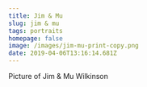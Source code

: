 ```yaml
---
title: Jim & Mu
slug: jim & mu
tags: portraits
homepage: false
image: /images/jim-mu-print-copy.png
date: 2019-04-06T13:16:14.681Z
---
```

Picture of Jim & Mu Wilkinson
